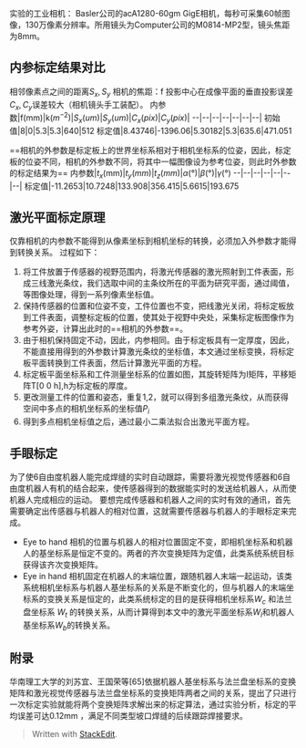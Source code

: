 实验的工业相机：
Basler公司的acA1280-60gm GigE相机，每秒可采集60帧图像，130万像素分辨率。所用镜头为Computer公司的M0814-MP2型，镜头焦距为8mm。
## 内参标定结果对比
相邻像素点之间的距离$S_x,S_y$
相机的焦距：f
投影中心在成像平面的垂直投影误差$C_x,C_y$误差较大（相机镜头手工装配）。
内参数|f(mm)|k($m^{-2}$)|$S_x(um)$|$S_y(um)$|$C_x(pix)$|$C_y(pix)$|
--|--|--|--|--|--|--|
初始值|8|0|5.3|5.3|640|512
标定值|8.43746|-1396.06|5.30182|5.3|635.6|471.051

==相机的外参数是标定板上的世界坐标系相对于相机坐标系的位姿，因此，标定板的位姿不同，相机的外参数不同，将其中一幅图像设为参考位姿，则此时外参数的标定结果为==
内参数|$t_x$(mm)|$t_y(mm)$|$t_z(mm)$|$\alpha(°)$|$\beta(°)$|$\gamma$(°)
--|--|--|--|--|--|--|
标定值|-11.2653|10.7248|133.908|356.415|5.6615|193.675
## 激光平面标定原理
仅靠相机的内参数不能得到从像素坐标到相机坐标的转换，必须加入外参数才能得到转换关系。
过程如下：
1. 将工件放置于传感器的视野范围内，将激光传感器的激光照射到工件表面，形成三线激光条纹，我们选取中间的主条纹所在的平面为研究平面，通过阈值，等图像处理，得到一系列像素坐标值。
2. 保持传感器的位置和位姿不变，工件位置也不变，把线激光关闭，将标定板放到工件表面，调整标定板的位置，使其处于视野中央处，采集标定板图像作为参考外姿，计算出此时的==相机的外参数==。
3. 由于相机保持固定不动，因此，内参相同。由于标定板具有一定厚度，因此，不能直接用得到的外参数计算激光条纹的坐标值，本文通过坐标变换，将标定板平面转换到工件表面，然后计算激光平面的方程。
4. 标定板平面坐标系和工件测量坐标系的位置如图，其旋转矩阵为I矩阵，平移矩阵T[0 0 h],h为标定板的厚度。
5. 更改测量工件的位置和姿态，重复1,2，就可以得到多组激光条纹，从而获得空间中多点的相机坐标系的坐标值$P_i$
6. 得到多点相机坐标值之后，通过最小二乘法拟合出激光平面方程。
## 手眼标定
为了使6自由度机器人能完成焊缝的实时自动跟踪，需要将激光视觉传感器和6自由度机器人有机的结合起来，使传感器得到的数据能实时的发送给机器人，从而使机器人完成相应的运动。
要想完成传感器和机器人之间的实时有效的通讯，首先需要确定出传感器与机器人的相对位置，这就需要传感器与机器人的手眼标定来完成。
- Eye to hand
相机的位置与机器人的相对位置固定不变，即相机坐标系和机器人的基坐标系是恒定不变的。两者的齐次变换矩阵为定值，此类系统系统目标获得该齐次变换矩阵。
- Eye in hand
相机固定在机器人的末端位置，跟随机器人末端一起运动，该类系统相机坐标系与机器人基坐标系的关系是不断变化的，但与机器人的末端坐标系的变换关系是恒定的，此类系统标定的目的是获得相机坐标系$W_c$ 和法兰盘坐标系
$W_t$ 的转换关系，从而计算得到本文中的激光平面坐标系$W_l$和机器人基坐标系$W_b$的转换关系。
## 附录
华南理工大学的刘苏宜、王国荣等[65]依据机器人基坐标系与法兰盘坐标系的变换矩阵和激光视觉传感器与法兰盘坐标系的变换矩阵两者之间的关系，提出了只进行一次标定实验就能将两个变换矩阵求解出来的标定算法，通过实验分析，标定的平均误差可达0.12mm ，满足不同类型坡口焊缝的后续跟踪焊接要求。
> Written with [StackEdit](https://stackedit.io/).

<!--stackedit_data:
eyJoaXN0b3J5IjpbLTQ4NTU3NzUyMSwtMjYwMjYwNTI1LDI0OD
QyNzE5MCwxMTk0NDk2MDg5LDMyMzA1MDk2Nyw3Nzk5Njg5OTQs
MTg2MzU0NTQ1NCwtMTA2OTY5MDE0OSw3NTk3MTY3MzBdfQ==
-->